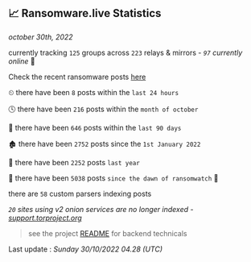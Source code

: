 
## 📈 Ransomware.live Statistics
_october 30th, 2022_

currently tracking `125` groups across `223` relays & mirrors - _`97` currently online_ 📡

Check the recent ransomware posts [here](https://www.ransomware.live/#/recentposts)


⏲ there have been `8` posts within the `last 24 hours`

🕓 there have been `216` posts within the `month of october`

📅 there have been `646` posts within the `last 90 days`

🏚 there have been `2752` posts since the `1st January 2022`

🚀 there have been `2252` posts `last year`

🦕 there have been `5038` posts `since the dawn of ransomwatch` 🐣

there are `58` custom parsers indexing posts

_`20` sites using v2 onion services are no longer indexed - [support.torproject.org](https://support.torproject.org/onionservices/v2-deprecation/)_

> see the project [README](https://github.com/jmousqueton/ransomwatch#readme) for backend technicals



Last update : _Sunday 30/10/2022 04.28 (UTC)_

